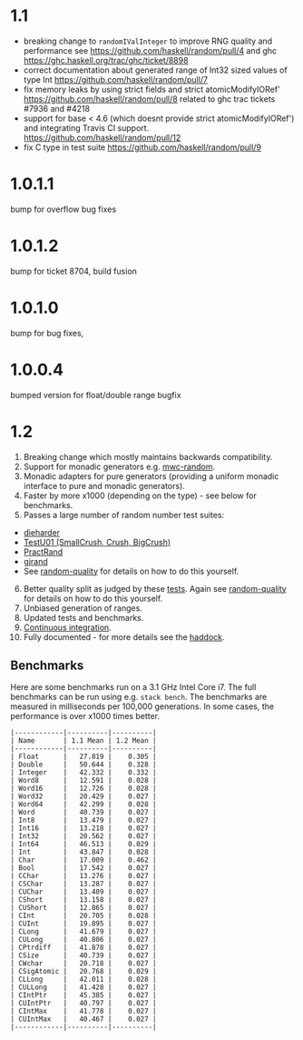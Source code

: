 # 1.1
  * breaking change to `randomIValInteger` to improve RNG quality and performance
    see https://github.com/haskell/random/pull/4 and
    ghc https://ghc.haskell.org/trac/ghc/ticket/8898
  * correct documentation about generated range of Int32 sized values of type Int
    https://github.com/haskell/random/pull/7
  * fix memory leaks by using strict fields and strict atomicModifyIORef'
    https://github.com/haskell/random/pull/8
    related to ghc trac tickets  #7936 and #4218
  * support for base < 4.6 (which doesnt provide strict atomicModifyIORef')
    and integrating Travis CI support.
    https://github.com/haskell/random/pull/12
  * fix C type in test suite https://github.com/haskell/random/pull/9

# 1.0.1.1
bump for overflow bug fixes

# 1.0.1.2
bump for ticket 8704, build fusion

# 1.0.1.0
bump for bug fixes,

# 1.0.0.4
bumped version for float/double range bugfix

# 1.2

1. Breaking change which mostly maintains backwards compatibility.
2. Support for monadic generators e.g. [mwc-random](https://hackage.haskell.org/package/mwc-random).
3. Monadic adapters for pure generators (providing a uniform monadic
   interface to pure and monadic generators).
4. Faster by more x1000 (depending on the type) - see below for benchmarks.
5. Passes a large number of random number test suites:
  * [dieharder](http://webhome.phy.duke.edu/~rgb/General/dieharder.php "venerable")
  * [TestU01 (SmallCrush, Crush, BigCrush)](http://simul.iro.umontreal.ca/testu01/tu01.html "venerable")
  * [PractRand](http://pracrand.sourceforge.net/ "active")
  * [gjrand](http://gjrand.sourceforge.net/ "active")
  * See [random-quality](https://github.com/tweag/random-quality)
		 for details on how to do this yourself.
6. Better quality split as judged by these
	[tests](https://www.cambridge.org/core/journals/journal-of-functional-programming/article/evaluation-of-splittable-pseudorandom-generators/3EBAA9F14939C5BB5560E32D1A132637). Again
	see [random-quality](https://github.com/tweag/random-quality) for
	details on how to do this yourself.
7. Unbiased generation of ranges.
8. Updated tests and benchmarks.
9. [Continuous integration](https://travis-ci.org/github/idontgetoutmuch/random).
10. Fully documented - for more details see the [haddock](https://htmlpreview.github.io/?https://github.com/idontgetoutmuch/random/blob/release-notes/docs/System-Random.html).

## Benchmarks

Here are some benchmarks run on a 3.1 GHz Intel Core i7. The full
benchmarks can be run using e.g. `stack bench`. The benchmarks are
measured in milliseconds per 100,000 generations. In some cases, the
performance is over x1000 times better.

	|------------|----------|----------|
	| Name       | 1.1 Mean | 1.2 Mean |
	|------------|----------|----------|
	| Float      |   27.819 |    0.305 |
	| Double     |   50.644 |    0.328 |
	| Integer    |   42.332 |    0.332 |
	| Word8      |   12.591 |    0.028 |
	| Word16     |   12.726 |    0.028 |
	| Word32     |   20.429 |    0.027 |
	| Word64     |   42.299 |    0.028 |
	| Word       |   40.739 |    0.027 |
	| Int8       |   13.479 |    0.027 |
	| Int16      |   13.218 |    0.027 |
	| Int32      |   20.562 |    0.027 |
	| Int64      |   46.513 |    0.029 |
	| Int        |   43.847 |    0.028 |
	| Char       |   17.009 |    0.462 |
	| Bool       |   17.542 |    0.027 |
	| CChar      |   13.276 |    0.027 |
	| CSChar     |   13.287 |    0.027 |
	| CUChar     |   13.409 |    0.027 |
	| CShort     |   13.158 |    0.027 |
	| CUShort    |   12.865 |    0.027 |
	| CInt       |   20.705 |    0.028 |
	| CUInt      |   19.895 |    0.027 |
	| CLong      |   41.679 |    0.027 |
	| CULong     |   40.806 |    0.027 |
	| CPtrdiff   |   41.878 |    0.027 |
	| CSize      |   40.739 |    0.027 |
	| CWchar     |   20.718 |    0.027 |
	| CSigAtomic |   20.768 |    0.029 |
	| CLLong     |   42.011 |    0.028 |
	| CULLong    |   41.428 |    0.027 |
	| CIntPtr    |   45.385 |    0.027 |
	| CUIntPtr   |   40.797 |    0.027 |
	| CIntMax    |   41.778 |    0.027 |
	| CUIntMax   |   40.467 |    0.027 |
	|------------|----------|----------|

